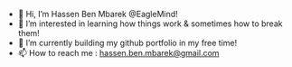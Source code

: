 - 👋 Hi, I’m Hassen Ben Mbarek @EagleMind!
- 👀 I’m interested in learning how things work & sometimes how to break them!
- 🌱 I’m currently building my github portfolio in my free time!
- 📫 How to reach me : hassen.ben.mbarek@gmail.com


